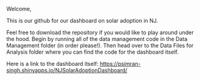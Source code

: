 Welcome,

This is our github for our dashboard on solar adoption in NJ.

Feel free to download the repository if you would like to play around under the hood. Begin by running all of the data management code in the Data Management folder (in order please!). Then head over to the Data Files for Analysis folder where you can find the code for the dashboard itself. 

Here is a link to the dashboard itself:
https://psimran-singh.shinyapps.io/NJSolarAdoptionDashboard/
